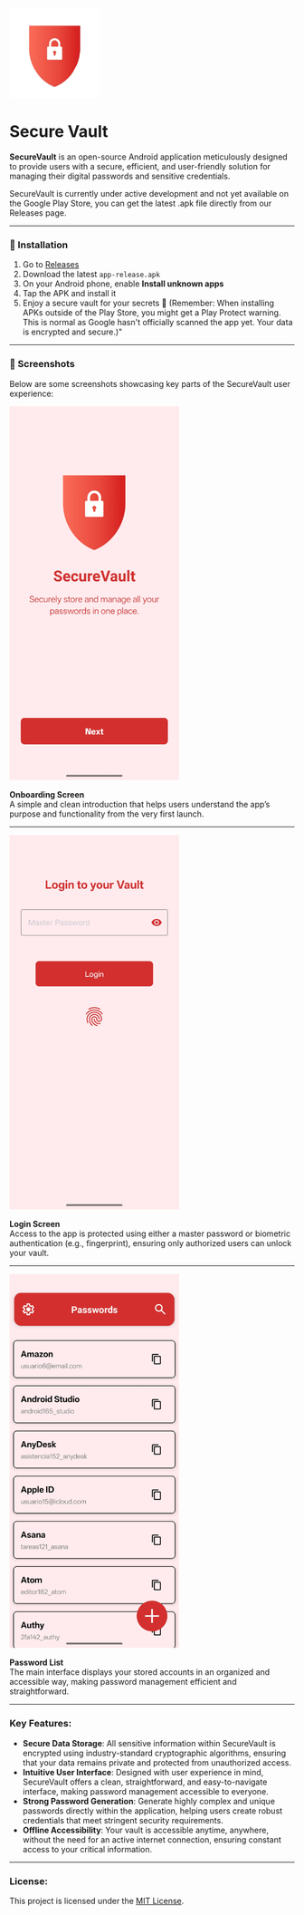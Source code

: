 <img src="https://github.com/enekocm7/SecureVault/blob/master/images/logo.png?raw=true" alt="logo" width="160"/>

# Secure Vault

**SecureVault** is an open-source Android application meticulously designed to provide users with a secure, efficient, and user-friendly solution for managing their digital passwords and sensitive credentials.

SecureVault is currently under active development and not yet available on the Google Play Store, you can get the latest .apk file directly from our Releases page.

---

### 🚀 Installation

1. Go to [Releases](https://github.com/enekocm7/SecureVault/releases)
2. Download the latest `app-release.apk`
3. On your Android phone, enable **Install unknown apps**
4. Tap the APK and install it
5. Enjoy a secure vault for your secrets 🔐
(Remember: When installing APKs outside of the Play Store, you might get a Play Protect warning. This is normal as Google hasn't officially scanned the app yet. Your data is encrypted and secure.)"

---

### 📱 Screenshots

Below are some screenshots showcasing key parts of the SecureVault user experience:

<img src="https://github.com/enekocm7/SecureVault/blob/master/images/welcome.jpg?raw=true" alt="Onboarding Screen" width="300"/>

**Onboarding Screen**  
A simple and clean introduction that helps users understand the app’s purpose and functionality from the very first launch.

---

<img src="https://github.com/enekocm7/SecureVault/blob/master/images/login.jpg?raw=true" alt="Login Screen" width="300"/>

**Login Screen**  
Access to the app is protected using either a master password or biometric authentication (e.g., fingerprint), ensuring only authorized users can unlock your vault.

---

<img src="https://github.com/enekocm7/SecureVault/blob/master/images/main_page.jpg?raw=true" alt="Password List Screen" width="300"/>

**Password List**  
The main interface displays your stored accounts in an organized and accessible way, making password management efficient and straightforward.


---

### Key Features:

* **Secure Data Storage**: All sensitive information within SecureVault is encrypted using industry-standard cryptographic algorithms, ensuring that your data remains private and protected from unauthorized access.
* **Intuitive User Interface**: Designed with user experience in mind, SecureVault offers a clean, straightforward, and easy-to-navigate interface, making password management accessible to everyone.
* **Strong Password Generation**: Generate highly complex and unique passwords directly within the application, helping users create robust credentials that meet stringent security requirements.
* **Offline Accessibility**: Your vault is accessible anytime, anywhere, without the need for an active internet connection, ensuring constant access to your critical information.

---
### License:

This project is licensed under the [MIT License](LICENSE).
